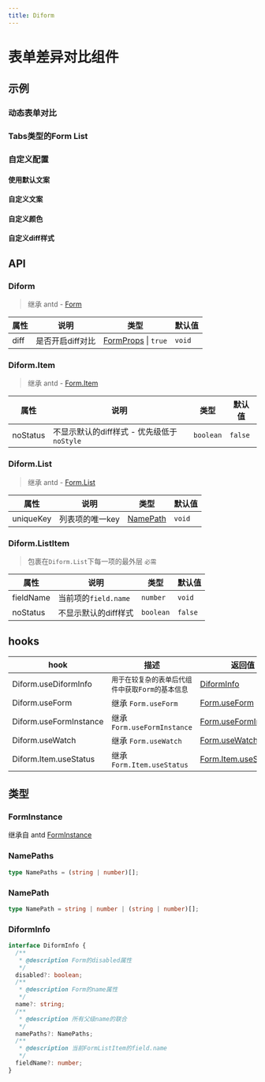 ```yaml
---
title: Diform
---
```


# 表单差异对比组件

## 示例

### 动态表单对比

<code src="./examples/DynamicDiff.tsx"></code>

### Tabs类型的Form List

<code src="./examples/TabList.tsx"></code>

### 自定义配置

#### 使用默认文案
<code src="./examples/DefaultI18n.tsx"></code>

#### 自定义文案
<code src="./examples/CustomI18n.tsx"></code>

#### 自定义颜色
<code src="./examples/CustomColor.tsx"></code>

#### 自定义diff样式
<code src="./examples/CustomDiff.tsx"></code>

## API

### Diform

> 继承 antd - [Form](https://ant-design.antgroup.com/components/form-cn#form)

|属性|说明|类型|默认值|
|---|---|---|---|
|diff|是否开启diff对比|[FormProps](https://ant-design.antgroup.com/components/form-cn#form) \| `true`|`void`|

### Diform.Item

> 继承 antd - [Form.Item](https://ant-design.antgroup.com/components/form-cn#formitem)

|属性|说明|类型|默认值|
|---|---|---|---|
|noStatus|不显示默认的diff样式 - 优先级低于`noStyle`|`boolean`|`false`|

### Diform.List

> 继承 antd - [Form.List](https://ant-design.antgroup.com/components/form-cn#formlist)

|属性|说明|类型|默认值|
|---|---|---|---|
|uniqueKey|列表项的唯一key|[NamePath](#namepath)|`void`|

### Diform.ListItem

> 包裹在`Diform.List`下每一项的最外层 `必需`

|属性|说明|类型|默认值|
|---|---|---|---|
|fieldName|当前项的`field.name`|`number`|`void`|
|noStatus|不显示默认的diff样式|`boolean`|`false`|

## hooks

|hook|描述|返回值|
|---|---|---|
|Diform.useDiformInfo|`用于在较复杂的表单后代组件中获取Form的基本信息`|[DiformInfo](#diforminfo)|
|Diform.useForm|继承 `Form.useForm`|[Form.useForm](https://ant-design.antgroup.com/components/form-cn#formuseform)|
|Diform.useFormInstance|继承 `Form.useFormInstance`|[Form.useFormInstance](https://ant-design.antgroup.com/components/form-cn#formuseforminstance)|
|Diform.useWatch|继承 `Form.useWatch`|[Form.useWatch](https://ant-design.antgroup.com/components/form-cn#formusewatch)|
|Diform.Item.useStatus|继承 `Form.Item.useStatus`|[Form.Item.useStatus](https://ant-design.antgroup.com/components/form-cn#formitemusestatus)|


## 类型

### FormInstance

继承自 antd [FormInstance](https://ant-design.antgroup.com/components/form-cn#forminstance)

### NamePaths

```ts
type NamePaths = (string | number)[];
```

### NamePath

```ts
type NamePath = string | number | (string | number)[];
```

### DiformInfo
```ts
interface DiformInfo {
  /**
   * @description Form的disabled属性
   */
  disabled?: boolean;
  /**
   * @description Form的name属性
   */
  name?: string;
  /**
   * @description 所有父级name的联合
   */
  namePaths?: NamePaths;
  /**
   * @description 当前FormListItem的field.name
   */
  fieldName?: number;
}
```
